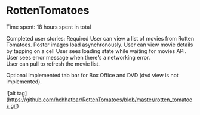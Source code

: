 RottenTomatoes
==============

Time spent: 18 hours spent in total

Completed user stories:
Required
User can view a list of movies from Rotten Tomatoes.  Poster images load asynchronously.
User can view movie details by tapping on a cell
User sees loading state while waiting for movies API.
User sees error message when there's a networking error.  
User can pull to refresh the movie list.

Optional
Implemented tab bar for Box Office and DVD (dvd view is not implemented).


![alt tag] (https://github.com/hchhatbar/RottenTomatoes/blob/master/rotten_tomatoes.gif)



